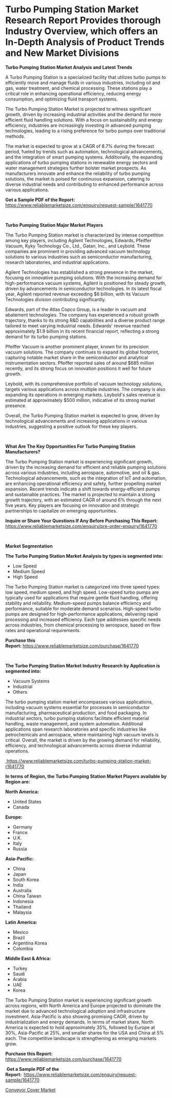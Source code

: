 <p><h1>Turbo Pumping Station Market Research Report Provides thorough Industry Overview, which offers an In-Depth Analysis of Product Trends and New Market Divisions</h1></p><p><strong>Turbo Pumping Station Market Analysis and Latest Trends</strong></p>
<p><p>A Turbo Pumping Station is a specialized facility that utilizes turbo pumps to efficiently move and manage fluids in various industries, including oil and gas, water treatment, and chemical processing. These stations play a critical role in enhancing operational efficiency, reducing energy consumption, and optimizing fluid transport systems.</p><p>The Turbo Pumping Station Market is projected to witness significant growth, driven by increasing industrial activities and the demand for more efficient fluid handling solutions. With a focus on sustainability and energy efficiency, industries are increasingly investing in advanced pumping technologies, leading to a rising preference for turbo pumps over traditional methods. </p><p>The market is expected to grow at a CAGR of 8.7% during the forecast period, fueled by trends such as automation, technological advancements, and the integration of smart pumping systems. Additionally, the expanding applications of turbo pumping stations in renewable energy sectors and water management strategies further bolster market prospects. As manufacturers innovate and enhance the reliability of turbo pumping solutions, the market is poised for continuous expansion, catering to diverse industrial needs and contributing to enhanced performance across various applications.</p></p>
<p><strong>Get a Sample PDF of the Report:&nbsp;</strong> <a href="https://www.reliablemarketsize.com/enquiry/request-sample/1641770?utm_campaign=3508&utm_medium=2&utm_source=Github&utm_content=ia&utm_term=11042025&utm_id=turbo-pumping-station">https://www.reliablemarketsize.com/enquiry/request-sample/1641770</a></p>
<p>&nbsp;</p>
<p><strong>Turbo Pumping Station Major Market Players</strong></p>
<p><p>The Turbo Pumping Station market is characterized by intense competition among key players, including Agilent Technologies, Edwards, Pfeiffer Vacuum, Kyky Technology Co., Ltd., Gatan, Inc., and Leybold. These companies are prominent in providing advanced vacuum technology solutions to various industries such as semiconductor manufacturing, research laboratories, and industrial applications.</p><p>Agilent Technologies has established a strong presence in the market, focusing on innovative pumping solutions. With the increasing demand for high-performance vacuum systems, Agilent is positioned for steady growth, driven by advancements in semiconductor technologies. In its latest fiscal year, Agilent reported revenue exceeding $6 billion, with its Vacuum Technologies division contributing significantly.</p><p>Edwards, part of the Atlas Copco Group, is a leader in vacuum and abatement technologies. The company has experienced a robust growth trajectory, thanks to its strong R&D capabilities and a diverse product range tailored to meet varying industrial needs. Edwards' revenue reached approximately $1.9 billion in its recent financial report, reflecting a strong demand for its turbo pumping stations.</p><p>Pfeiffer Vacuum is another prominent player, known for its precision vacuum solutions. The company continues to expand its global footprint, capturing notable market share in the semiconductor and analytical instrumentation sectors. Pfeiffer reported sales of around $685 million recently, and its strong focus on innovation positions it well for future growth.</p><p>Leybold, with its comprehensive portfolio of vacuum technology solutions, targets various applications across multiple industries. The company is also expanding its operations in emerging markets. Leybold's sales revenue is estimated at approximately $500 million, indicative of its strong market presence.</p><p>Overall, the Turbo Pumping Station market is expected to grow, driven by technological advancements and increasing applications in various industries, suggesting a positive outlook for these key players.</p></p>
<p>&nbsp;</p>
<p><strong>What Are The Key Opportunities For Turbo Pumping Station Manufacturers?</strong></p>
<p><p>The Turbo Pumping Station market is experiencing significant growth, driven by the increasing demand for efficient and reliable pumping solutions across various industries, including aerospace, automotive, and oil & gas. Technological advancements, such as the integration of IoT and automation, are enhancing operational efficiency and safety, further propelling market expansion. Recent trends indicate a shift towards energy-efficient pumps and sustainable practices. The market is projected to maintain a strong growth trajectory, with an estimated CAGR of around 6% through the next five years. Key players are focusing on innovation and strategic partnerships to capitalize on emerging opportunities.</p></p>
<p><strong>Inquire or Share Your Questions If Any Before Purchasing This Report:</strong> <a href="https://www.reliablemarketsize.com/enquiry/pre-order-enquiry/1641770?utm_campaign=3508&utm_medium=2&utm_source=Github&utm_content=ia&utm_term=11042025&utm_id=turbo-pumping-station">https://www.reliablemarketsize.com/enquiry/pre-order-enquiry/1641770</a></p>
<p>&nbsp;</p>
<p><strong>Market Segmentation</strong></p>
<p><strong>The Turbo Pumping Station Market Analysis by types is segmented into:</strong></p>
<p><ul><li>Low Speed</li><li>Medium Speed</li><li>High Speed</li></ul></p>
<p><p>The Turbo Pumping Station market is categorized into three speed types: low speed, medium speed, and high speed. Low-speed turbo pumps are typically used for applications that require gentle fluid handling, offering stability and reliability. Medium-speed pumps balance efficiency and performance, suitable for moderate demand scenarios. High-speed turbo pumps are designed for high-performance applications, delivering rapid processing and increased efficiency. Each type addresses specific needs across industries, from chemical processing to aerospace, based on flow rates and operational requirements.</p></p>
<p><strong>Purchase this Report:&nbsp;</strong><a href="https://www.reliablemarketsize.com/purchase/1641770?utm_campaign=3508&utm_medium=2&utm_source=Github&utm_content=ia&utm_term=11042025&utm_id=turbo-pumping-station">https://www.reliablemarketsize.com/purchase/1641770</a></p>
<p>&nbsp;</p>
<p><strong>The Turbo Pumping Station Market Industry Research by Application is segmented into:</strong></p>
<p><ul><li>Vacuum Systems</li><li>Industrial</li><li>Others</li></ul></p>
<p><p>The turbo pumping station market encompasses various applications, including vacuum systems essential for processes in semiconductor manufacturing, pharmaceutical production, and food packaging. In industrial sectors, turbo pumping stations facilitate efficient material handling, waste management, and system automation. Additional applications span research laboratories and specific industries like petrochemicals and aerospace, where maintaining high vacuum levels is critical. Overall, the market is driven by the growing demand for reliability, efficiency, and technological advancements across diverse industrial operations.</p></p>
<p><a href="https://www.reliablemarketsize.com/turbo-pumping-station-market-r1641770?utm_campaign=3508&utm_medium=2&utm_source=Github&utm_content=ia&utm_term=11042025&utm_id=turbo-pumping-station">&nbsp;https://www.reliablemarketsize.com/turbo-pumping-station-market-r1641770</a></p>
<p><strong>In terms of Region, the Turbo Pumping Station Market Players available by Region are:</strong></p>
<p>
    <p> <strong> North America: </strong>
        <ul>
            <li>United States</li>
            <li>Canada</li>
        </ul>
        </p> 
    <p> <strong> Europe: </strong>
        <ul>
            <li>Germany</li>
            <li>France</li>
            <li>U.K.</li>
            <li>Italy</li>
            <li>Russia</li>
        </ul>
        </p> 
    <p> <strong> Asia-Pacific: </strong>
        <ul>
            <li>China</li>
            <li>Japan</li>
            <li>South Korea</li>
            <li>India</li>
            <li>Australia</li>
            <li>China Taiwan</li>
            <li>Indonesia</li>
            <li>Thailand</li>
            <li>Malaysia</li>
        </ul>
        </p> 
    <p> <strong> Latin America: </strong>
        <ul>
            <li>Mexico</li>
            <li>Brazil</li>
            <li>Argentina Korea</li>
            <li>Colombia</li>
        </ul>
        </p> 
    <p> <strong> Middle East & Africa: </strong>
        <ul>
            <li>Turkey</li>
            <li>Saudi</li>
            <li>Arabia</li>
            <li>UAE</li>
            <li>Korea</li>
        </ul>
    </p>
    </p>
<p><p>The Turbo Pumping Station market is experiencing significant growth across regions, with North America and Europe projected to dominate the market due to advanced technological adoption and infrastructure investment. Asia-Pacific is also showing promising CAGR, driven by industrialization and energy demands. In terms of market share, North America is expected to hold approximately 35%, followed by Europe at 30%, Asia-Pacific at 25%, and smaller shares for the USA and China at 5% each. The competitive landscape is strengthening as emerging markets grow.</p></p>
<p><strong>Purchase this Report: </strong><a href="https://www.reliablemarketsize.com/purchase/1641770?utm_campaign=3508&utm_medium=2&utm_source=Github&utm_content=ia&utm_term=11042025&utm_id=turbo-pumping-station">https://www.reliablemarketsize.com/purchase/1641770</a></p>
<p>&nbsp;<strong>Get a Sample PDF of the Report:&nbsp;&nbsp;</strong><a href="https://www.reliablemarketsize.com/enquiry/request-sample/1641770?utm_campaign=3508&utm_medium=2&utm_source=Github&utm_content=ia&utm_term=11042025&utm_id=turbo-pumping-station">https://www.reliablemarketsize.com/enquiry/request-sample/1641770</a></p>
<p><strong></strong></p>
<p><p><a href="https://github.com/lehumiston1971679/Market-Research-Report-List-1/blob/main/conveyor-cover-market.md?utm_campaign=3508&utm_medium=2&utm_source=Github&utm_content=ia&utm_term=11042025&utm_id=turbo-pumping-station">Conveyor Cover Market</a></p></p>